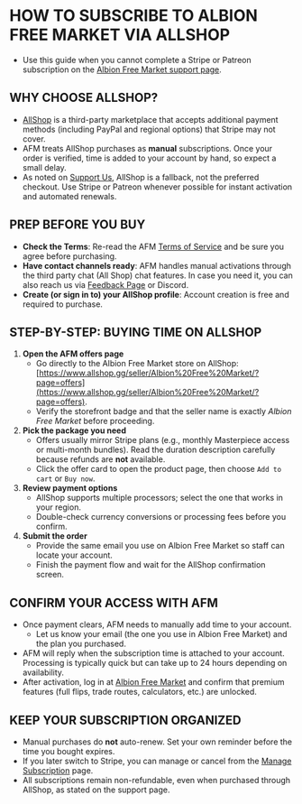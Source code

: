 <!--
title: "How to Subscribe to Albion Free Market via AllShop"
summary: "Step-by-step guide to purchasing an Albion Free Market subscription through AllShop when Stripe or Patreon are not an option."
author: "Albion Free Market"
createdAt: "2025-10-03"
updatedAt: "2025-10-03"
category: "tutorial"
tags: ["Subscription"]
-->

# HOW TO SUBSCRIBE TO ALBION FREE MARKET VIA ALLSHOP

- Use this guide when you cannot complete a Stripe or Patreon subscription on the [Albion Free Market support page](https://albionfreemarket.com/support-us).

## WHY CHOOSE ALLSHOP?

- [AllShop](https://www.allshop.gg/) is a third-party marketplace that accepts additional payment methods (including PayPal and regional options) that Stripe may not cover.
- AFM treats AllShop purchases as **manual** subscriptions. Once your order is verified, time is added to your account by hand, so expect a small delay.
- As noted on [Support Us](https://albionfreemarket.com/support-us), AllShop is a fallback, not the preferred checkout. Use Stripe or Patreon whenever possible for instant activation and automated renewals.

## PREP BEFORE YOU BUY

- **Check the Terms**: Re-read the AFM [Terms of Service](https://albionfreemarket.com/tos) and be sure you agree before purchasing.
- **Have contact channels ready**: AFM handles manual activations through the third party chat (All Shop) chat features. In case you need it, you can also reach us via [Feedback Page](https://albionfreemarket.com/feedback) or Discord.
- **Create (or sign in to) your AllShop profile**: Account creation is free and required to purchase.

## STEP-BY-STEP: BUYING TIME ON ALLSHOP

1. **Open the AFM offers page**
   - Go directly to the Albion Free Market store on AllShop: [https://www.allshop.gg/seller/Albion%20Free%20Market/?page=offers](https://www.allshop.gg/seller/Albion%20Free%20Market/?page=offers).
   - Verify the storefront badge and that the seller name is exactly _Albion Free Market_ before proceeding.
2. **Pick the package you need**
   - Offers usually mirror Stripe plans (e.g., monthly Masterpiece access or multi-month bundles). Read the duration description carefully because refunds are **not** available.
   - Click the offer card to open the product page, then choose `Add to cart` or `Buy now`.
3. **Review payment options**
   - AllShop supports multiple processors; select the one that works in your region.
   - Double-check currency conversions or processing fees before you confirm.
4. **Submit the order**
   - Provide the same email you use on Albion Free Market so staff can locate your account.
   - Finish the payment flow and wait for the AllShop confirmation screen.

## CONFIRM YOUR ACCESS WITH AFM

- Once payment clears, AFM needs to manually add time to your account.
  - Let us know your email (the one you use in Albion Free Market) and the plan you purchased.
- AFM will reply when the subscription time is attached to your account. Processing is typically quick but can take up to 24 hours depending on availability.
- After activation, log in at [Albion Free Market](https://albionfreemarket.com) and confirm that premium features (full flips, trade routes, calculators, etc.) are unlocked.

## KEEP YOUR SUBSCRIPTION ORGANIZED

- Manual purchases do **not** auto-renew. Set your own reminder before the time you bought expires.
- If you later switch to Stripe, you can manage or cancel from the [Manage Subscription](https://albionfreemarket.com/manage-subscription) page.
- All subscriptions remain non-refundable, even when purchased through AllShop, as stated on the support page.
